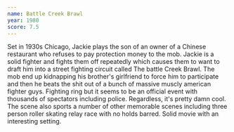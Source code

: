 ```yaml
---
name: Battle Creek Brawl
year: 1980
score: 7.5
---
```

Set in 1930s Chicago, Jackie plays the son of an owner of a Chinese restaurant who refuses to pay protection money to the mob. Jackie is a solid fighter and fights them off repeatedly which causes them to want to draft him into a street fighting circuit called The battle Creek Brawl. The mob end up kidnapping his brother's girlfriend to force him to participate and then he beats the shit out of a bunch of massive muscly american fighter guys. Fighting ring but it seems to be an official event with thousands of spectators including police. Regardless, it's pretty damn cool. The scene also sports a number of other memorable scenes including three person roller skating relay race with no holds barred. Solid movie with an interesting setting. 
